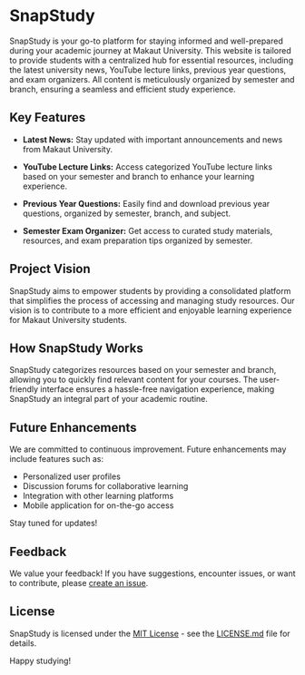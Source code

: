 # SnapStudy

SnapStudy is your go-to platform for staying informed and well-prepared during your academic journey at Makaut University. This website is tailored to provide students with a centralized hub for essential resources, including the latest university news, YouTube lecture links, previous year questions, and exam organizers. All content is meticulously organized by semester and branch, ensuring a seamless and efficient study experience.

## Key Features

- **Latest News:** Stay updated with important announcements and news from Makaut University.

- **YouTube Lecture Links:** Access categorized YouTube lecture links based on your semester and branch to enhance your learning experience.

- **Previous Year Questions:** Easily find and download previous year questions, organized by semester, branch, and subject.

- **Semester Exam Organizer:** Get access to curated study materials, resources, and exam preparation tips organized by semester.

## Project Vision

SnapStudy aims to empower students by providing a consolidated platform that simplifies the process of accessing and managing study resources. Our vision is to contribute to a more efficient and enjoyable learning experience for Makaut University students.

## How SnapStudy Works

SnapStudy categorizes resources based on your semester and branch, allowing you to quickly find relevant content for your courses. The user-friendly interface ensures a hassle-free navigation experience, making SnapStudy an integral part of your academic routine.

## Future Enhancements

We are committed to continuous improvement. Future enhancements may include features such as:

- Personalized user profiles
- Discussion forums for collaborative learning
- Integration with other learning platforms
- Mobile application for on-the-go access

Stay tuned for updates!

## Feedback

We value your feedback! If you have suggestions, encounter issues, or want to contribute, please [create an issue](https://github.com/PankajKumar1947/snap-study.git/issues).

## License

SnapStudy is licensed under the [MIT License](LICENSE.md) - see the [LICENSE.md](LICENSE.md) file for details.

Happy studying!
